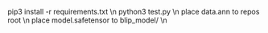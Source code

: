 pip3 install -r  requirements.txt \n
python3 test.py \n
place data.ann to repos root \n
place model.safetensor to blip_model/ \n
